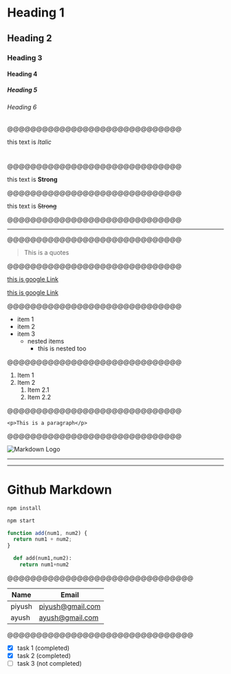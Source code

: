 <!-- Headings -->

# Heading 1

## Heading 2

### Heading 3

#### Heading 4

##### Heading 5

###### Heading 6

@@@@@@@@@@@@@@@@@@@@@@@@@@@@@@

<!-- Italics -->

this text is _Italic_

# <!--  or this  way=>  this text is *italic* -->

@@@@@@@@@@@@@@@@@@@@@@@@@@@@@@

<!-- Strong -->

this text is **Strong**

<!-- or this way => this text is __strong__ -->

@@@@@@@@@@@@@@@@@@@@@@@@@@@@@@

<!-- StrikeThrough -->

this text is ~~Strong~~

<!-- or this way => this text is __strong__ -->

@@@@@@@@@@@@@@@@@@@@@@@@@@@@@@

<!-- Horizontal Rule -->

---

<!-- or using this => ___ -->

@@@@@@@@@@@@@@@@@@@@@@@@@@@@@@

<!-- BlockQuotes -->

> This is a quotes

@@@@@@@@@@@@@@@@@@@@@@@@@@@@@@

<!-- Links -->

[this is google Link](www.google.com)

[this is google Link](www.google.com "google link")

@@@@@@@@@@@@@@@@@@@@@@@@@@@@@@

<!-- UL -->

- item 1
- item 2
- item 3
  - nested items
    - this is nested too

<!-- or this way
* item 1
* item 2
* item 3
  * nested items -->

@@@@@@@@@@@@@@@@@@@@@@@@@@@@@@

<!-- OL -->

1. Item 1
1. Item 2
   1. Item 2.1
   1. Item 2.2

@@@@@@@@@@@@@@@@@@@@@@@@@@@@@@

<!-- Inline CodeBlocks -->

`<p>This is a paragraph</p>`

@@@@@@@@@@@@@@@@@@@@@@@@@@@@@@

<!-- Images -->

![Markdown Logo](https://simgbb.com/images/logo.png "punisher")

---

---

# Github Markdown

<!-- CodeBlocks -->

```bash
npm install

npm start
```

```javascript
function add(num1, num2) {
  return num1 + num2;
}
```

```python
  def add(num1,num2):
    return num1+num2
```

@@@@@@@@@@@@@@@@@@@@@@@@@@@@@@@@

<!-- Tables -->

| Name   | Email            |
| ------ | ---------------- |
| piyush | piyush@gmail.com |
| ayush  | ayush@gmail.com  |

@@@@@@@@@@@@@@@@@@@@@@@@@@@@@@@@

<!-- Task Lists -->

- [x] task 1 (completed)
- [x] task 2 (completed)
- [ ] task 3 (not completed)
